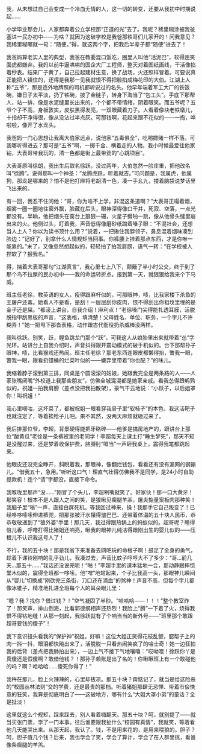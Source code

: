 我，从未想过自己会变成一个冷血无情的人，这一切的转变，还要从我初中时期说起......

小学毕业那会儿，人家都奔着公立学校那“正道的光”去了。我呢？稀里糊涂被我爸塞进一民办初中——为啥？就因为这破学校是我爸那铁哥们儿家开的！问我意见？我稀里糊嘟就一句：“随便。”得，就这两个字，把我后半辈子都“随便”进去了！

我爸妈算老实人里的典型，我爸在教委混口饭吃，圈里人叫他“活泥巴”，软得连笑面虎都嫌弃。我妈以前牛逼哄哄的国企大厂工程师，整天对着图纸画线，干活像掐着秒表。结果厂子黄了，自己拉起建材生意，换了战场，火还照样冒着。可要说真正能把人镇住的，还得是我那一见我就恨不得把脸掐成梅花印的大伯。江湖上人称“五爷”，那是连外地牌照的司机都听说过的名头。他早年端着军工大厂的铁饭碗，嫌日子太平淡，扔了铁碗，披了金链子，转身下海当了“包工头”。手底下那帮人，站一排，像是水泥缝里长出来的，个个都不带情绪，阴着眼笑。而五爷呢？五爷个子不高，身板敦实，皮肤黑得发亮，一双眼藏着刀子。人看着像块老铁墩儿，十指却干净得很，像从没沾过半点灰。可那钱啊，花起来跟不花似的——一掏，哗啦啦，像开了水龙头。

我爸妈一门心思想让我离大伯家远点，说他家“五毒俱全”，吃喝嫖赌一样不落。可我哪听得进去？那可是“五爷”啊，一掷千金、横着走的人物。我小时候最爱往他家钻，大表哥带我玩的，清一色都是街上最带劲的“心跳项目”。

大表哥原叫徐朗，我出生后取名徐跃。没过两年，大伯忽然一脸庄重，把他改名叫“徐腾”。说得那叫一个神圣：“龙腾虎跃，听着就吉。”可问题是，我属虎，他属狗，那龙是哪来的？怕不是他打麻将老胡清一色，凑一手幺九，搂着脑袋说梦话里飞出来的。

有一回，我忍不住问他：“哥，你为啥不上学，非混这条道啊？”大表哥正嘬着烟，烟雾一圈一圈地往窗外飘，脸藏在后头，眼神深得像口干井，死寂、空落，一点光都没有。半晌，他把烟头在窗台上狠狠一碾，火星子劈啪一跳，像从他骨头缝里崩出来的火。他侧过头，盯着我，声音低得像磨砂纸蹭着嗓子眼：“不混社会，还想当人上人？你以为读书顶什么用？”说着，一把揪住我脖领子，鼻息混着烟味凑到脸边：“记好了，别拿什么人情规矩当回事。你裤腰上挂着那点东西，才是你唯一能靠的。”末了，又像忽然想起似的，轻轻拍了拍我肩膀，语气一转：“在学校被人捏软了？报我名。”

得，揣着大表哥那句“江湖真言”，我心里七上八下，颠簸了半小时公交，终于到了那个鸟不拉屎的民办初中——我的命运转折点。报到第一天，就狠狠给我来个下马威。

班主任老徐，教英语的女人，瘦得跟麻杆似的，可那眼神，啧，比我家楼下杀鱼的王屠户还毒。她看人不是看，是刮！一层层刮你皮肉，恨不得刮出你祖坟里埋的是金子还是屎。“都滚上讲台，自我介绍！麻利点！”老徐嗓门尖得能扎透耳膜，活脱脱指甲刮黑板的声音，“这表格，填清楚！父母姓名、单位、职务，一个字儿不许糊弄！”她一把甩下那沓表格，动作跟古代衙役扔杀威棒没两样。

我叫徐跃。别笑，跃，鲤鱼跳龙门那个“跃”。可我这人从娘胎里出来就带着“怂”字光环。站讲台上自我介绍时，声音抖得跟开震动模式的破手机似的。台下那帮孙子眼神，啧，比看猴戏还热闹。班主任老徐？那老东西连眼皮都懒得抬，瞥我一眼，瞥我一眼，跟看扔错桶的烂菜叶似的——嫌弃里带着“你也配？”的味儿。

我缩着脖子滚到第三排，同桌是个圆滚滚的姑娘，她跟我完全是两条路的人——人家张嘴闭嘴“外校道上我那些朋友”，仿佛全城混混都是她家亲戚。看我怂得跟鹌鹑似的，祝姐一拍我肩膀（差点没把我拍散架），豪气干云地说：“小跃子，以后姐罩你！叫祝姐！”

我心里嘀咕，这坏菜了，都被祝姐一眼看穿我骨子里“软柿子”的本色，我这活靶子也就注定了，等着挨枪子儿吧。果不其然，没两天麻烦就砸过来了。

我后排那位爷，李超，背景硬得能把牙硌碎——他爹是搞房地产的，跟讲台上那位“酸黄瓜”老徐是一条裤衩里的老同学！李超每天上课主打“睡生梦死”，那天不知是没醒过来，还是梦着收保护费，胳膊肘“哐当”一声砸我桌上，震得我笔都跳起来。

他眼皮还没完全睁开，斜睨着我，那眼神，像翻烂钱包，看看还有没有漏网的钢镚儿。“借我五十，急用。”听听这口气！理直气壮得仿佛我不是同学，是24小时自助提款机！连个“请”字都没，直接下命令。

我喉咙里那声“没……”刚冒了个头儿，李超咧嘴就笑了。好家伙！那一口大黄牙！那笑容！根本不是人跟人之间的笑，是狼瞅见瘸腿羊羔，屠夫掂量案板肉那种笑！我脑子里“嗡”一声，直接白屏死机。等我回过神来，操！我那手它自己叛变了！已经哆哆嗦嗦伸进裤兜，把那张被汗水攥得皱巴巴、还带着体温的五十块人民币，恭恭敬敬递到了“狼外婆”手里！那几天，我过得跟热锅上的蚂蚁似的。超哥呢？睡得倍儿香，呼噜打得比猪姐还响亮，瞅我的眼神儿纯洁得跟刚出生的婴儿似的——压根儿不认识我这号人了！

不行，我的五十块！那是我省下来准备去网吧玩的命根子啊！鼓足了全身的勇气，趁着下课铃刚响的乱乎劲儿，我凑过去，声音比蚊子哼哼大不了多少：“哥…前几天…那五十……”我话还没说完呢！“啪！”李超手里的课本猛地一合，那动静跟摔惊堂木似的，震得全班都一哆嗦。他“噌”地站起来，个子比我高一头，那眼神儿瞬间从“婴儿”切换成“刚砍完三条街、刀口还在滴血”的煞神！声音不高，但每个字儿都像冰锥子，精准地扎进全班每个人的耳朵眼儿里：

“嗯？我？找你？借过钱？！”空气凝固了半秒。“哈哈哈——！！！”整个教室炸了！那笑声，排山倒海，比看郭德纲相声还热烈！我脸上“腾”一下着了火，烧得我恨不得钻地缝！从那一刻起，我徐跃就有了个响当当的新外号——“班里那个敢跟超哥要钱的傻子”！

我下意识扭头看我的“保护神”祝姐。好嘛！这位大姐正笑得花枝乱颤，腮帮子上的肉一抖一抖，眼泪都快飚出来了，活脱脱一只看热闹笑疯了的哈士奇！她一边狂拍我的后背（差点把我肺拍出来），一边上气不接下气地嚷嚷：“哎呦喂！徐跃你丫是真傻还是假傻啊？敢借他钱？！那孙子赖账是出了名的！你瞅瞅班上有一个敢碰他的吗？啊？哈哈哈……傻死你得了！”

我杵在那儿，脸上火辣辣的，心里却拔凉。那五十块？甭惦记了，就当是给这险恶的“校园丛林法则”交的学费，还是最贵的那档。听着猪姐那肆无忌惮、带着市侩快意的狂笑，我算是彻底明白了——这破地方，哪有什么“大姐大罩小弟”的童话？全是扯淡！

这里就这么个规矩，踩来踩去，别人看着嗨翻天。那五十块？呵，就别提了——就当买张门票，学了一门本事。往后谁要跟我扯什么“校园有真情”，我就笑，等着看他几天能哭出来。从那天起，我认了。钱，不是用来花的，是用来喂狼的。胆子？呵，胆子值几个钱？后来，我也学会了笑，学会了算计，学会了在人群里挑，看谁像条瘸腿的羊羔。